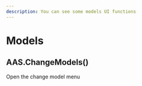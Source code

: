 ```yaml
---
description: You can see some models UI functions
---
```


# Models

## AAS.ChangeModels\(\)

Open the change model menu

